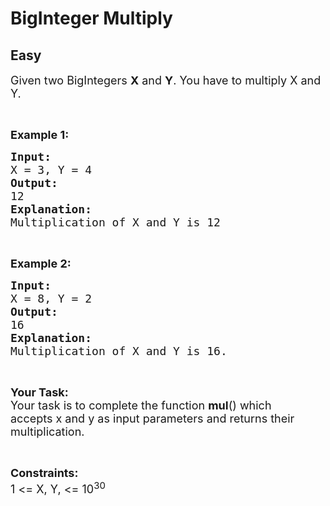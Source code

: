 # BigInteger Multiply
## Easy 
<div class="problem-statement">
                <p></p><p><span style="font-size:18px">Given two BigIntegers <strong>X</strong> and <strong>Y</strong>. You have&nbsp;to multiply X and Y.</span></p>

<p>&nbsp;</p>

<p><strong style="font-size:18px">Example 1:</strong></p>

<pre><span style="font-size:18px"><strong>Input:</strong>
X = 3, Y = 4
<strong>Output:</strong>
12
<strong>Explanation:
</strong>Multiplication of X and Y is 12</span>
</pre>

<p>&nbsp;</p>

<p><span style="font-size:18px"><strong>Example 2:</strong></span></p>

<pre><span style="font-size:18px"><strong>Input:</strong>
X = 8, Y = 2 
<strong>Output:</strong>
16
<strong>Explanation:
</strong>Multiplication of X and Y is 16.</span></pre>

<p>&nbsp;</p>

<p><span style="font-size:18px"><strong>Your Task:</strong><br>
Your task is to complete the function <strong>mul</strong>() which accepts&nbsp;x and y as input parameters and returns their multiplication.</span></p>

<p>&nbsp;</p>

<p><span style="font-size:18px"><strong>Constraints:</strong><br>
1 &lt;= X, Y, &lt;= 10<sup>30</sup></span></p>
 <p></p>
            </div>
